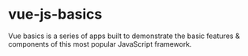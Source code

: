 # vue-js-basics
Vue basics is a series of apps built to demonstrate the basic features &amp; components of this most popular JavaScript framework.
